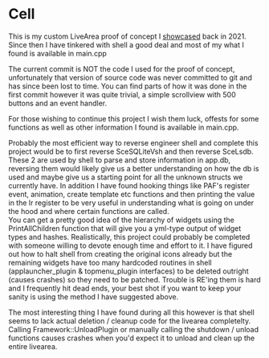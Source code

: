 # Cell

This is my custom LiveArea proof of concept I [showcased](https://youtu.be/MjaeSctyods) back in 2021.  
Since then I have tinkered with shell a good deal and most of my what I found is available in main.cpp

The current commit is NOT the code I used for the proof of concept, unfortunately that version of source code was never committed to git and has since been lost to time. You can find parts of how it was done in the first commit however it was quite trivial, a simple scrollview with 500 buttons and an event handler.

For those wishing to continue this project I wish them luck, offests for some functions as well as other information I found is available in main.cpp.  

Probably the most efficient way to reverse engineer shell and complete this project would be to first reverse SceSQLiteVsh and then reverse SceLsdb. These 2 are used by shell to parse and store information in app.db, reversing them would likely give us a better understanding on how the db is used and maybe give us a starting point for all the unknown structs we currently have.
In addition I have found hooking things like PAF's register event, animation, create template etc functions and then printing the value in the lr register to be very useful in understanding what is going on under the hood and where certain functions are called.  
You can get a pretty good idea of the hierarchy of widgets using the PrintAllChildren function that will give you a yml-type output of widget types and hashes.
Realistically, this project could probably be completed with someone willing to devote enough time and effort to it. I have figured out how to halt shell from creating the original icons already but the remaining widgets have too many hardcoded routines in shell (applauncher_plugin & topmenu_plugin interfaces) to be deleted outright (causes crashes) so they need to be patched. Trouble is RE'ing them is hard and I frequently hit dead ends, your best shot if you want to keep your sanity is using the method I have suggested above.

The most interesting thing I have found during all this however is that shell seems to lack actual deletion / cleanup code for the livearea completelty. Calling Framework::UnloadPlugin or manually calling the shutdown / unload functions causes crashes when you'd expect it to unload and clean up the entire livearea.
